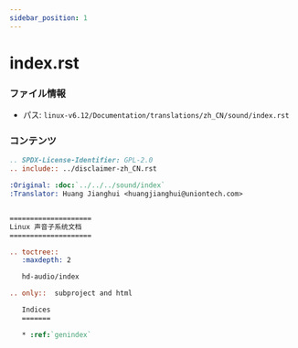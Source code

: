 ```yaml
---
sidebar_position: 1
---
```

# index.rst

### ファイル情報

- パス: `linux-v6.12/Documentation/translations/zh_CN/sound/index.rst`

### コンテンツ

```rst
.. SPDX-License-Identifier: GPL-2.0
.. include:: ../disclaimer-zh_CN.rst

:Original: :doc:`../../../sound/index`
:Translator: Huang Jianghui <huangjianghui@uniontech.com>


====================
Linux 声音子系统文档
====================

.. toctree::
   :maxdepth: 2

   hd-audio/index

.. only::  subproject and html

   Indices
   =======

   * :ref:`genindex`

```
